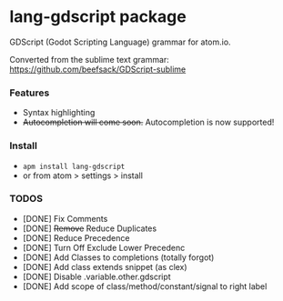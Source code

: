 # lang-gdscript package

GDScript (Godot Scripting Language) grammar for atom.io.

Converted from the sublime text grammar: https://github.com/beefsack/GDScript-sublime

### Features

- Syntax highlighting
- ~~Autocompletion will come soon.~~ Autocompletion is now supported!

### Install

- `apm install lang-gdscript`
- or from atom > settings > install


### TODOS

- [DONE] Fix Comments
- [DONE] ~~Remove~~ Reduce Duplicates
- [DONE] Reduce Precedence
- [DONE] Turn Off Exclude Lower Precedenc
- [DONE] Add Classes to completions (totally forgot)
- [DONE] Add class extends snippet (as clex)
- [DONE] Disable .variable.other.gdscript
- [DONE] Add scope of class/method/constant/signal to right label
